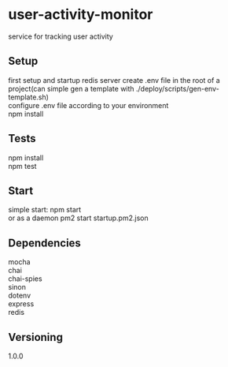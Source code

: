 # user-activity-monitor
service for tracking user activity  

## Setup
first setup and startup redis server
create .env file in the root of a project(can simple gen a template with ./deploy/scripts/gen-env-template.sh)  
configure .env file according to your environment  
npm install

## Tests

npm install  
npm test

## Start
simple start: npm start  
or as a daemon pm2 start startup.pm2.json  

## Dependencies

mocha  
chai  
chai-spies  
sinon  
dotenv  
express  
redis  

## Versioning

1.0.0  





